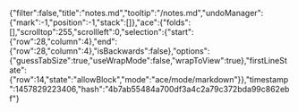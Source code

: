{"filter":false,"title":"notes.md","tooltip":"/notes.md","undoManager":{"mark":-1,"position":-1,"stack":[]},"ace":{"folds":[],"scrolltop":255,"scrollleft":0,"selection":{"start":{"row":28,"column":4},"end":{"row":28,"column":4},"isBackwards":false},"options":{"guessTabSize":true,"useWrapMode":false,"wrapToView":true},"firstLineState":{"row":14,"state":"allowBlock","mode":"ace/mode/markdown"}},"timestamp":1457829223406,"hash":"4b7ab55484a700df3a4c2a79c372bda99c862ebf"}